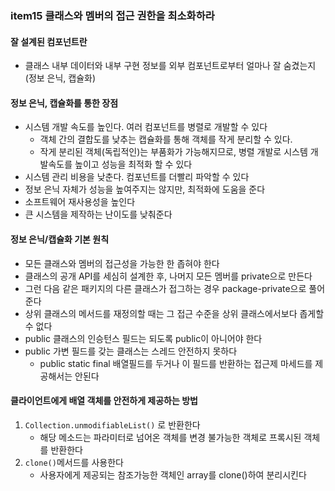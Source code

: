 ### item15 클래스와 멤버의 접근 권한을 최소화하라

#### 잘 설계된 컴포넌트란 
- 클래스 내부 데이터와 내부 구현 정보를 외부 컴포넌트로부터 얼마나 잘 숨겼는지(정보 은닉, 캡슐화)

#### 정보 은닉, 캡슐화를 통한 장점
- 시스템 개발 속도를 높인다. 여러 컴포넌트를 병렬로 개발할 수 있다
  - 객체 간의 결합도를 낮추는 캡슐화를 통해 객체를 작게 분리할 수 있다.
  - 작게 분리된 객체(독립적인)는 부품화가 가능해지므로, 병렬 개발로 시스템 개발속도를 높이고 성능을 최적화 할 수 있다
- 시스템 관리 비용을 낮춘다. 컴포넌트를 더빨리 파악할 수 있다
- 정보 은닉 자체가 성능을 높여주지는 않지만, 최적화에 도움을 준다
- 소프트웨어 재사용성을 높인다
- 큰 시스템을 제작하는 난이도를 낮춰준다

#### 정보 은닉/캡슐화 기본 원칙
- 모든 클래스와 멤버의 접근성을 가능한 한 좁혀야 한다
- 클래스의 공개 API를 세심히 설계한 후, 나머지 모든 멤버를 private으로 만든다
- 그런 다음 같은 패키지의 다른 클래스가 접그하는 경우 package-private으로 풀어준다
- 상위 클래스의 메서드를 재정의할 때는 그 접근 수준을 상위 클래스에서보다 좁게할 수 없다
- public 클래스의 인승턴스 필드는 되도록 public이 아니어야 한다
- public 가변 필드를 갖는 클래스는 스레드 안전하지 못하다
  - public static final 배열필드를 두거나 이 필드를 반환하는 접근제 마세드를 제공해서는 안된다

#### 클라이언트에게 배열 객체를 안전하게 제공하는 방법
1. `Collection.unmodifiableList()` 로 반환한다
   - 해당 메소드는 파라미터로 넘어온 객체를 변경 불가능한 객체로 프록시된 객체를 반환한다
2. `clone()`메서드를 사용한다
   - 사용자에게 제공되는 참조가능한 객체인 array를 clone()하여 분리시킨다

